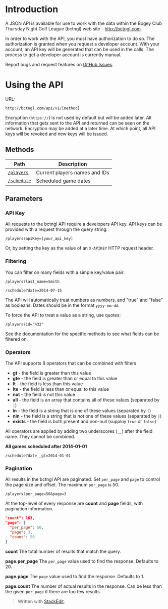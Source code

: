 # Introduction

A JSON API is available for use to work with the data within the Bogey Club Thursday Night Golf League (bctngl) web site - http://bctngl.com

In order to work with the API, you must have authorization to do so. The authorization is granted when you request a developer account. With your account, an API key will be generated that can be used in the calls. The process to get a developer account is currently manual.

Report bugs and request features on [GitHub Issues](https://github.com/jsturdevant/golf-league/issues).

# Using the API

URL:
```
http://bctngl.com/api/v1/[method]
```

Encryption (`https://`) is not used by default but will be added later. All information that gets sent to the API and returned can be seen on the network. Encryption may be added at a later time. At which point, all API keys will be revoked and new keys will be issued.

## Methods

Path | Description
---- | -----------
[`/players`](./methods/players.md) | Current players names and IDs
[`/schedule`](./methods/schedule.md) | Scheduled game dates

## Parameters

### API Key

All requests to the bctngl API require a developers API key. API keys can be provided with a request through the query string:

```
/players?apiKey=[your_api_key]
```

Or, by setting the key as the value of an `X-APIKEY` HTTP request header.

### Filtering

You can filter on many fields with a simple key/value pair:

```
/players?last_name=Smith
```

```
/schedule?date=2014-07-15
```

The API will automatically treat numbers as numbers, and "true" and "false" as booleans. Dates should be in the format `yyyy-mm-dd`.

To force the API to treat a value as a string, use quotes:

```
/players?id="432"
```

See the documentation for the specific methods to see what fields can be filtered on.

### Operators

The API supports 8 operators that can be combined with filters

* __gt__ - the field is greater than this value
* __gte__ - the field is greater than or equal to this value
* __lt__ - the field is less than this value
* __lte__ - the field is less than or equal to this value
* __not__ - the field is not this value
* __all__ - the field is an array that contains all of these values (separated by `|`)
* __in__ - the field is a string that is one of these values (separated by `|`)
* __nin__ - the field is a string that is _not_ one of these values (separated by `|`)
* __exists__ - the field is both present and non-null (supploy `true` or `false`)

All operators are applied by adding two underscores (`__`) after the field name. They cannot be combined.

__All games scheduled after 2014-01-01__

```
/schedule?date__gt=2014-01-01
```

### Pagination

All results in the bctngl API are paginated. Set `per_page` and `page` to control the page size and offset. The maximum `per_page` is 50.

```
/players?per_page=50&page=3
```

At the top-level of every response are __count__ and __page__ fields, with pagination information.

```json
"count": 163,
"page": {
  "per_page": 50,
  "page": 3,
  "count": 50
}
```

__count__
The total number of results that match the query.

__page.per_page__
The `per_page` value used to find the response. Defaults to 20.

__page.page__
The `page` value used to find the response. Defaults to 1.

__page.count__
The number of actual results in the response. Can be less than the given `per_page` if there are too few results.

> Written with [StackEdit](https://stackedit.io/).